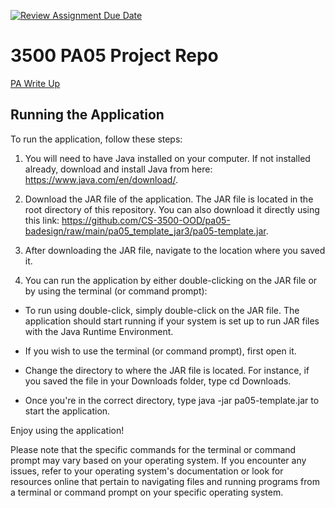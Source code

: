 [![Review Assignment Due Date](https://classroom.github.com/assets/deadline-readme-button-24ddc0f5d75046c5622901739e7c5dd533143b0c8e959d652212380cedb1ea36.svg)](https://classroom.github.com/a/x6ckGcN8)
# 3500 PA05 Project Repo

[PA Write Up](https://markefontenot.notion.site/PA-05-8263d28a81a7473d8372c6579abd6481)


## Running the Application

To run the application, follow these steps:

1) You will need to have Java installed on your computer. If not installed already, 
download and install Java from here: https://www.java.com/en/download/.

2) Download the JAR file of the application. The JAR file is located in the root directory of this repository. 
You can also download it directly using this link: https://github.com/CS-3500-OOD/pa05-badesign/raw/main/pa05_template_jar3/pa05-template.jar.

3) After downloading the JAR file, navigate to the location where you saved it.

4) You can run the application by either double-clicking on the JAR file or by using the terminal (or command prompt):
- To run using double-click, simply double-click on the JAR file. 
The application should start running if your system is set up to run JAR files with the Java Runtime Environment.

- If you wish to use the terminal (or command prompt), first open it.

- Change the directory to where the JAR file is located. For instance, 
if you saved the file in your Downloads folder, type cd Downloads.

- Once you're in the correct directory, type java -jar pa05-template.jar to start the application.

Enjoy using the application!

Please note that the specific commands for the terminal or command prompt may vary based on your operating system. 
If you encounter any issues, refer to your operating system's documentation or look for resources online that pertain 
to navigating files and running programs from a terminal or command prompt on your specific operating system.